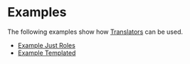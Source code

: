 # Examples

The following examples show how [Translators](../translators.md) can be used.

- [Example Just Roles](just-roles.yaml)
- [Example Templated](templated.yaml)
